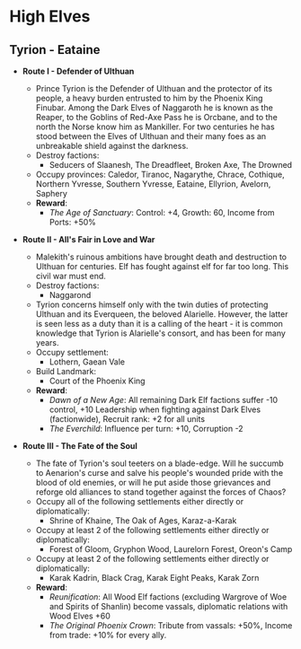 # High Elves

## Tyrion - Eataine

* **Route I - Defender of Ulthuan**
  * Prince Tyrion is the Defender of Ulthuan and the protector of its people, a heavy burden entrusted to him by the 
  Phoenix King Finubar. Among the Dark Elves of Naggaroth he is known as the Reaper, to the Goblins of Red-Axe Pass he 
  is Orcbane, and to the north the Norse know him as Mankiller. For two centuries he has stood between the Elves of 
  Ulthuan and their many foes as an unbreakable shield against the darkness.
  * Destroy factions:
    * Seducers of Slaanesh, The Dreadfleet, Broken Axe, The Drowned
  * Occupy provinces: Caledor, Tiranoc, Nagarythe, Chrace, Cothique, Northern Yvresse, Southern Yvresse, Eataine, 
  Ellyrion, Avelorn, Saphery
  * **Reward**:
    * _The Age of Sanctuary_: Control: +4, Growth: 60, Income from Ports: +50%
* **Route II - All's Fair in Love and War**
  * Malekith's ruinous ambitions have brought death and destruction to Ulthuan for centuries. Elf has fought against 
  elf for far too long. This civil war must end.
  * Destroy factions: 
    * Naggarond
  * Tyrion concerns himself only with the twin duties of protecting Ulthuan and its Everqueen, the beloved Alarielle. 
  However, the latter is seen less as a duty than it is a calling of the heart - it is common knowledge that Tyrion is 
  Alarielle's consort, and has been for many years.
  * Occupy settlement:
    * Lothern, Gaean Vale
  * Build Landmark:
    * Court of the Phoenix King
  * **Reward**: 
    * _Dawn of a New Age_: All remaining Dark Elf factions suffer -10 control, +10 Leadership when fighting against Dark
    Elves (factionwide), Recruit rank: +2 for all units
    * _The Everchild_: Influence per turn: +10, Corruption -2

* **Route III - The Fate of the Soul**
  * The fate of Tyrion's soul teeters on a blade-edge. Will he succumb to Aenarion's curse and salve his people's 
  wounded pride with the blood of old enemies, or will he put aside those grievances and reforge old alliances to stand
  together against the forces of Chaos?
  * Occupy all of the following settlements either directly or diplomatically:
    * Shrine of Khaine, The Oak of Ages, Karaz-a-Karak
  * Occupy at least 2 of the following settlements either directly or diplomatically:
    * Forest of Gloom, Gryphon Wood, Laurelorn Forest, Oreon's Camp
  * Occupy at least 2 of the following settlements either directly or diplomatically:
    * Karak Kadrin, Black Crag, Karak Eight Peaks, Karak Zorn
  * **Reward**:
    * _Reunification_: All Wood Elf factions (excluding Wargrove of Woe and Spirits of Shanlin) become vassals, 
    diplomatic relations with Wood Elves +60
    * _The Original Phoenix Crown_: Tribute from vassals: +50%, Income from trade: +10% for every ally.
